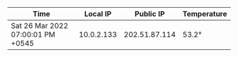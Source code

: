 | Time     | Local IP | Public IP | Temperature |
| ----------- | ----------- | ----------- | ----------- |
| Sat 26 Mar 2022 07:00:01 PM +0545      | 10.0.2.133     | 202.51.87.114  | 53.2° |
